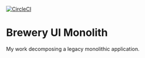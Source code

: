 [![CircleCI](https://circleci.com/gh/sfg-beer-works/brewery-monolith.svg?style=svg)](https://circleci.com/gh/sfg-beer-works/brewery-monolith)
# Brewery UI Monolith

My work decomposing a legacy monolithic application.
